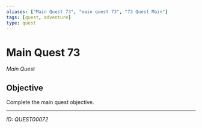 ```yaml
---
aliases: ["Main Quest 73", "main quest 73", "73 Quest Main"]
tags: [quest, adventure]
type: quest
---
```


# Main Quest 73

*Main Quest*

## Objective
Complete the main quest objective.

---
*ID: QUEST00072*